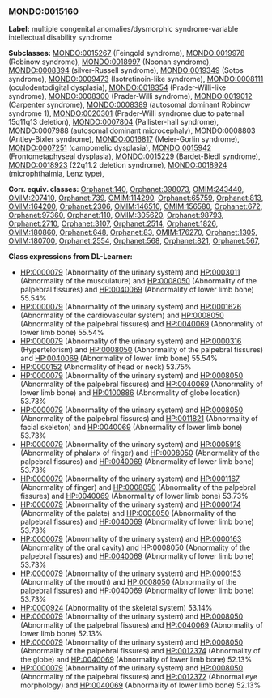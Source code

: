 
### [MONDO:0015160](http://purl.obolibrary.org/obo/MONDO_0015160)
**Label:** multiple congenital anomalies/dysmorphic syndrome-variable intellectual disability syndrome

**Subclasses:** [MONDO:0015267](http://purl.obolibrary.org/obo/MONDO_0015267) (Feingold syndrome), [MONDO:0019978](http://purl.obolibrary.org/obo/MONDO_0019978) (Robinow syndrome), [MONDO:0018997](http://purl.obolibrary.org/obo/MONDO_0018997) (Noonan syndrome), [MONDO:0008394](http://purl.obolibrary.org/obo/MONDO_0008394) (silver-Russell syndrome), [MONDO:0019349](http://purl.obolibrary.org/obo/MONDO_0019349) (Sotos syndrome), [MONDO:0009473](http://purl.obolibrary.org/obo/MONDO_0009473) (Isotretinoin-like syndrome), [MONDO:0008111](http://purl.obolibrary.org/obo/MONDO_0008111) (oculodentodigital dysplasia), [MONDO:0018354](http://purl.obolibrary.org/obo/MONDO_0018354) (Prader-Willi-like syndrome), [MONDO:0008300](http://purl.obolibrary.org/obo/MONDO_0008300) (Prader-Willi syndrome), [MONDO:0019012](http://purl.obolibrary.org/obo/MONDO_0019012) (Carpenter syndrome), [MONDO:0008389](http://purl.obolibrary.org/obo/MONDO_0008389) (autosomal dominant Robinow syndrome 1), [MONDO:0020301](http://purl.obolibrary.org/obo/MONDO_0020301) (Prader-Willi syndrome due to paternal 15q11q13 deletion), [MONDO:0007804](http://purl.obolibrary.org/obo/MONDO_0007804) (Pallister-hall syndrome), [MONDO:0007988](http://purl.obolibrary.org/obo/MONDO_0007988) (autosomal dominant microcephaly), [MONDO:0008803](http://purl.obolibrary.org/obo/MONDO_0008803) (Antley-Bixler syndrome), [MONDO:0016817](http://purl.obolibrary.org/obo/MONDO_0016817) (Meier-Gorlin syndrome), [MONDO:0007251](http://purl.obolibrary.org/obo/MONDO_0007251) (campomelic dysplasia), [MONDO:0015942](http://purl.obolibrary.org/obo/MONDO_0015942) (Frontometaphyseal dysplasia), [MONDO:0015229](http://purl.obolibrary.org/obo/MONDO_0015229) (Bardet-Biedl syndrome), [MONDO:0018923](http://purl.obolibrary.org/obo/MONDO_0018923) (22q11.2 deletion syndrome), [MONDO:0018924](http://purl.obolibrary.org/obo/MONDO_0018924) (microphthalmia, Lenz type), 

**Corr. equiv. classes:** [Orphanet:140](http://www.orpha.net/ORDO/Orphanet_140), [Orphanet:398073](http://www.orpha.net/ORDO/Orphanet_398073), [OMIM:243440](http://purl.obolibrary.org/obo/OMIM_243440), [OMIM:207410](http://purl.obolibrary.org/obo/OMIM_207410), [Orphanet:739](http://www.orpha.net/ORDO/Orphanet_739), [OMIM:114290](http://purl.obolibrary.org/obo/OMIM_114290), [Orphanet:65759](http://www.orpha.net/ORDO/Orphanet_65759), [Orphanet:813](http://www.orpha.net/ORDO/Orphanet_813), [OMIM:164200](http://purl.obolibrary.org/obo/OMIM_164200), [Orphanet:2306](http://www.orpha.net/ORDO/Orphanet_2306), [OMIM:146510](http://purl.obolibrary.org/obo/OMIM_146510), [OMIM:156580](http://purl.obolibrary.org/obo/OMIM_156580), [Orphanet:672](http://www.orpha.net/ORDO/Orphanet_672), [Orphanet:97360](http://www.orpha.net/ORDO/Orphanet_97360), [Orphanet:110](http://www.orpha.net/ORDO/Orphanet_110), [OMIM:305620](http://purl.obolibrary.org/obo/OMIM_305620), [Orphanet:98793](http://www.orpha.net/ORDO/Orphanet_98793), [Orphanet:2710](http://www.orpha.net/ORDO/Orphanet_2710), [Orphanet:3107](http://www.orpha.net/ORDO/Orphanet_3107), [Orphanet:2514](http://www.orpha.net/ORDO/Orphanet_2514), [Orphanet:1826](http://www.orpha.net/ORDO/Orphanet_1826), [OMIM:180860](http://purl.obolibrary.org/obo/OMIM_180860), [Orphanet:648](http://www.orpha.net/ORDO/Orphanet_648), [Orphanet:83](http://www.orpha.net/ORDO/Orphanet_83), [OMIM:176270](http://purl.obolibrary.org/obo/OMIM_176270), [Orphanet:1305](http://www.orpha.net/ORDO/Orphanet_1305), [OMIM:180700](http://purl.obolibrary.org/obo/OMIM_180700), [Orphanet:2554](http://www.orpha.net/ORDO/Orphanet_2554), [Orphanet:568](http://www.orpha.net/ORDO/Orphanet_568), [Orphanet:821](http://www.orpha.net/ORDO/Orphanet_821), [Orphanet:567](http://www.orpha.net/ORDO/Orphanet_567), 

**Class expressions from DL-Learner:**

- [HP:0000079](http://purl.obolibrary.org/obo/HP_0000079) (Abnormality of the urinary system) and [HP:0003011](http://purl.obolibrary.org/obo/HP_0003011) (Abnormality of the musculature) and [HP:0008050](http://purl.obolibrary.org/obo/HP_0008050) (Abnormality of the palpebral fissures) and [HP:0040069](http://purl.obolibrary.org/obo/HP_0040069) (Abnormality of lower limb bone) 55.54%
- [HP:0000079](http://purl.obolibrary.org/obo/HP_0000079) (Abnormality of the urinary system) and [HP:0001626](http://purl.obolibrary.org/obo/HP_0001626) (Abnormality of the cardiovascular system) and [HP:0008050](http://purl.obolibrary.org/obo/HP_0008050) (Abnormality of the palpebral fissures) and [HP:0040069](http://purl.obolibrary.org/obo/HP_0040069) (Abnormality of lower limb bone) 55.54%
- [HP:0000079](http://purl.obolibrary.org/obo/HP_0000079) (Abnormality of the urinary system) and [HP:0000316](http://purl.obolibrary.org/obo/HP_0000316) (Hypertelorism) and [HP:0008050](http://purl.obolibrary.org/obo/HP_0008050) (Abnormality of the palpebral fissures) and [HP:0040069](http://purl.obolibrary.org/obo/HP_0040069) (Abnormality of lower limb bone) 55.54%
- [HP:0000152](http://purl.obolibrary.org/obo/HP_0000152) (Abnormality of head or neck) 53.75%
- [HP:0000079](http://purl.obolibrary.org/obo/HP_0000079) (Abnormality of the urinary system) and [HP:0008050](http://purl.obolibrary.org/obo/HP_0008050) (Abnormality of the palpebral fissures) and [HP:0040069](http://purl.obolibrary.org/obo/HP_0040069) (Abnormality of lower limb bone) and [HP:0100886](http://purl.obolibrary.org/obo/HP_0100886) (Abnormality of globe location) 53.73%
- [HP:0000079](http://purl.obolibrary.org/obo/HP_0000079) (Abnormality of the urinary system) and [HP:0008050](http://purl.obolibrary.org/obo/HP_0008050) (Abnormality of the palpebral fissures) and [HP:0011821](http://purl.obolibrary.org/obo/HP_0011821) (Abnormality of facial skeleton) and [HP:0040069](http://purl.obolibrary.org/obo/HP_0040069) (Abnormality of lower limb bone) 53.73%
- [HP:0000079](http://purl.obolibrary.org/obo/HP_0000079) (Abnormality of the urinary system) and [HP:0005918](http://purl.obolibrary.org/obo/HP_0005918) (Abnormality of phalanx of finger) and [HP:0008050](http://purl.obolibrary.org/obo/HP_0008050) (Abnormality of the palpebral fissures) and [HP:0040069](http://purl.obolibrary.org/obo/HP_0040069) (Abnormality of lower limb bone) 53.73%
- [HP:0000079](http://purl.obolibrary.org/obo/HP_0000079) (Abnormality of the urinary system) and [HP:0001167](http://purl.obolibrary.org/obo/HP_0001167) (Abnormality of finger) and [HP:0008050](http://purl.obolibrary.org/obo/HP_0008050) (Abnormality of the palpebral fissures) and [HP:0040069](http://purl.obolibrary.org/obo/HP_0040069) (Abnormality of lower limb bone) 53.73%
- [HP:0000079](http://purl.obolibrary.org/obo/HP_0000079) (Abnormality of the urinary system) and [HP:0000174](http://purl.obolibrary.org/obo/HP_0000174) (Abnormality of the palate) and [HP:0008050](http://purl.obolibrary.org/obo/HP_0008050) (Abnormality of the palpebral fissures) and [HP:0040069](http://purl.obolibrary.org/obo/HP_0040069) (Abnormality of lower limb bone) 53.73%
- [HP:0000079](http://purl.obolibrary.org/obo/HP_0000079) (Abnormality of the urinary system) and [HP:0000163](http://purl.obolibrary.org/obo/HP_0000163) (Abnormality of the oral cavity) and [HP:0008050](http://purl.obolibrary.org/obo/HP_0008050) (Abnormality of the palpebral fissures) and [HP:0040069](http://purl.obolibrary.org/obo/HP_0040069) (Abnormality of lower limb bone) 53.73%
- [HP:0000079](http://purl.obolibrary.org/obo/HP_0000079) (Abnormality of the urinary system) and [HP:0000153](http://purl.obolibrary.org/obo/HP_0000153) (Abnormality of the mouth) and [HP:0008050](http://purl.obolibrary.org/obo/HP_0008050) (Abnormality of the palpebral fissures) and [HP:0040069](http://purl.obolibrary.org/obo/HP_0040069) (Abnormality of lower limb bone) 53.73%
- [HP:0000924](http://purl.obolibrary.org/obo/HP_0000924) (Abnormality of the skeletal system) 53.14%
- [HP:0000079](http://purl.obolibrary.org/obo/HP_0000079) (Abnormality of the urinary system) and [HP:0008050](http://purl.obolibrary.org/obo/HP_0008050) (Abnormality of the palpebral fissures) and [HP:0040069](http://purl.obolibrary.org/obo/HP_0040069) (Abnormality of lower limb bone) 52.13%
- [HP:0000079](http://purl.obolibrary.org/obo/HP_0000079) (Abnormality of the urinary system) and [HP:0008050](http://purl.obolibrary.org/obo/HP_0008050) (Abnormality of the palpebral fissures) and [HP:0012374](http://purl.obolibrary.org/obo/HP_0012374) (Abnormality of the globe) and [HP:0040069](http://purl.obolibrary.org/obo/HP_0040069) (Abnormality of lower limb bone) 52.13%
- [HP:0000079](http://purl.obolibrary.org/obo/HP_0000079) (Abnormality of the urinary system) and [HP:0008050](http://purl.obolibrary.org/obo/HP_0008050) (Abnormality of the palpebral fissures) and [HP:0012372](http://purl.obolibrary.org/obo/HP_0012372) (Abnormal eye morphology) and [HP:0040069](http://purl.obolibrary.org/obo/HP_0040069) (Abnormality of lower limb bone) 52.13%



